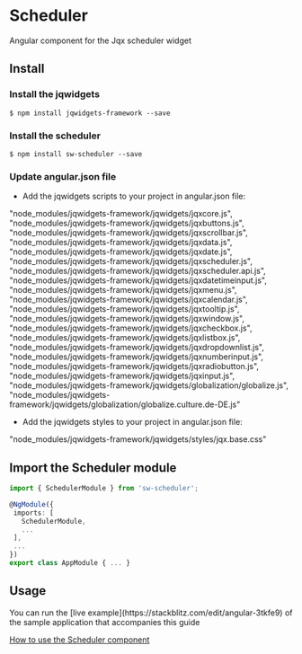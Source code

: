 # Scheduler
Angular component for the Jqx scheduler widget

## Install

### Install the jqwidgets
```
$ npm install jqwidgets-framework --save
```

### Install the scheduler
```
$ npm install sw-scheduler --save
```

### Update angular.json file
- Add the jqwidgets scripts to your project in angular.json file:

"node_modules/jqwidgets-framework/jqwidgets/jqxcore.js",
"node_modules/jqwidgets-framework/jqwidgets/jqxbuttons.js",
"node_modules/jqwidgets-framework/jqwidgets/jqxscrollbar.js",
"node_modules/jqwidgets-framework/jqwidgets/jqxdata.js",
"node_modules/jqwidgets-framework/jqwidgets/jqxdate.js",
"node_modules/jqwidgets-framework/jqwidgets/jqxscheduler.js",
"node_modules/jqwidgets-framework/jqwidgets/jqxscheduler.api.js",
"node_modules/jqwidgets-framework/jqwidgets/jqxdatetimeinput.js",
"node_modules/jqwidgets-framework/jqwidgets/jqxmenu.js",
"node_modules/jqwidgets-framework/jqwidgets/jqxcalendar.js",
"node_modules/jqwidgets-framework/jqwidgets/jqxtooltip.js",
"node_modules/jqwidgets-framework/jqwidgets/jqxwindow.js",
"node_modules/jqwidgets-framework/jqwidgets/jqxcheckbox.js",
"node_modules/jqwidgets-framework/jqwidgets/jqxlistbox.js",
"node_modules/jqwidgets-framework/jqwidgets/jqxdropdownlist.js",
"node_modules/jqwidgets-framework/jqwidgets/jqxnumberinput.js",
"node_modules/jqwidgets-framework/jqwidgets/jqxradiobutton.js",
"node_modules/jqwidgets-framework/jqwidgets/jqxinput.js",
"node_modules/jqwidgets-framework/jqwidgets/globalization/globalize.js",
"node_modules/jqwidgets-framework/jqwidgets/globalization/globalize.culture.de-DE.js"

- Add the jqwidgets styles to your project in angular.json file:

"node_modules/jqwidgets-framework/jqwidgets/styles/jqx.base.css"

## Import the Scheduler module
```typescript
import { SchedulerModule } from 'sw-scheduler';

@NgModule({
 imports: [
   SchedulerModule,
   ...
 ],
 ...
})
export class AppModule { ... }


```

## Usage

<div class="alert is-helpful">
<p>
You can run the [live example](https://stackblitz.com/edit/angular-3tkfe9) of the sample application that accompanies this guide
</p>
</div>

[How to use the Scheduler component](http://www.swaksoft.com/documentation/sw-scheduler/components/SchedulerComponent.html)

